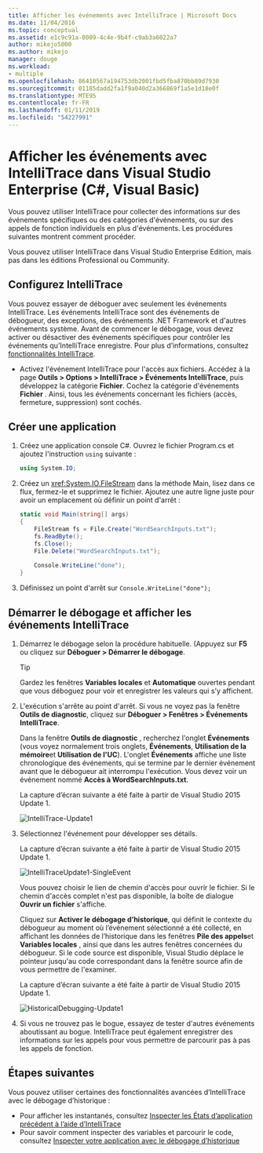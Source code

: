 ```yaml
---
title: Afficher les événements avec IntelliTrace | Microsoft Docs
ms.date: 11/04/2016
ms.topic: conceptual
ms.assetid: e1c9c91a-0009-4c4e-9b4f-c9ab3a6022a7
author: mikejo5000
ms.author: mikejo
manager: douge
ms.workload:
- multiple
ms.openlocfilehash: 86410567a194753db2001fbd5fba870bb89d7930
ms.sourcegitcommit: 01185dadd2fa1f9a040d2a366869f1a5e1d18e0f
ms.translationtype: MTE95
ms.contentlocale: fr-FR
ms.lasthandoff: 01/11/2019
ms.locfileid: "54227991"
---
```

# <a name="view-events-with-intellitrace-in-visual-studio-enterprise-c-visual-basic"></a>Afficher les événements avec IntelliTrace dans Visual Studio Enterprise (C#, Visual Basic)

Vous pouvez utiliser IntelliTrace pour collecter des informations sur des événements spécifiques ou des catégories d'événements, ou sur des appels de fonction individuels en plus d'événements. Les procédures suivantes montrent comment procéder.  
  
Vous pouvez utiliser IntelliTrace dans Visual Studio Enterprise Edition, mais pas dans les éditions Professional ou Community.  
  
##  <a name="GettingStarted"></a> Configurez IntelliTrace  

 Vous pouvez essayer de déboguer avec seulement les événements IntelliTrace. Les événements IntelliTrace sont des événements de débogueur, des exceptions, des événements .NET Framework et d'autres événements système. Avant de commencer le débogage, vous devez activer ou désactiver des événements spécifiques pour contrôler les événements qu'IntelliTrace enregistre. Pour plus d’informations, consultez [fonctionnalités IntelliTrace](../debugger/intellitrace-features.md).  
  
 - Activez l'événement IntelliTrace pour l'accès aux fichiers. Accédez à la page **Outils > Options > IntelliTrace > Événements IntelliTrace**, puis développez la catégorie **Fichier**. Cochez la catégorie d'événements **Fichier** . Ainsi, tous les événements concernant les fichiers (accès, fermeture, suppression) sont cochés.

## <a name="create-your-app"></a>Créer une application
  
1.  Créez une application console C#. Ouvrez le fichier Program.cs et ajoutez l'instruction `using` suivante :  
  
    ```csharp  
    using System.IO;  
    ```  
  
2.  Créez un <xref:System.IO.FileStream> dans la méthode Main, lisez dans ce flux, fermez-le et supprimez le fichier. Ajoutez une autre ligne juste pour avoir un emplacement où définir un point d'arrêt :  
  
    ```csharp  
    static void Main(string[] args)  
    {  
        FileStream fs = File.Create("WordSearchInputs.txt");  
        fs.ReadByte();  
        fs.Close();  
        File.Delete("WordSearchInputs.txt");  
  
        Console.WriteLine("done");  
    }  
    ```  
  
3.  Définissez un point d'arrêt sur `Console.WriteLine("done");`  

## <a name="start-debugging-and-view-intellitrace-events"></a>Démarrer le débogage et afficher les événements IntelliTrace
  
1.  Démarrez le débogage selon la procédure habituelle. (Appuyez sur **F5** ou cliquez sur **Déboguer > Démarrer le débogage**.  
  
    > [!TIP]
    >  Gardez les fenêtres **Variables locales** et **Automatique** ouvertes pendant que vous déboguez pour voir et enregistrer les valeurs qui s’y affichent.  
  
2.  L'exécution s'arrête au point d'arrêt. Si vous ne voyez pas la fenêtre **Outils de diagnostic**, cliquez sur **Déboguer > Fenêtres > Événements IntelliTrace**.  
  
     Dans la fenêtre **Outils de diagnostic** , recherchez l'onglet **Événements** (vous voyez normalement trois onglets, **Événements**, **Utilisation de la mémoire**et **Utilisation de l'UC**). L'onglet **Événements** affiche une liste chronologique des événements, qui se termine par le dernier événement avant que le débogueur ait interrompu l'exécution. Vous devez voir un événement nommé **Accès à WordSearchInputs.txt**.  
  
     La capture d’écran suivante a été faite à partir de Visual Studio 2015 Update 1.  
  
     ![IntelliTrace&#45;Update1](../debugger/media/intellitrace-update1.png "IntelliTrace-Update1")  
  
3.  Sélectionnez l'événement pour développer ses détails.  
  
     La capture d’écran suivante a été faite à partir de Visual Studio 2015 Update 1.  
  
     ![IntelliTraceUpdate1&#45;SingleEvent](../debugger/media/intellitraceupdate1-singleevent.png "IntelliTraceUpdate1-SingleEvent")  
  
     Vous pouvez choisir le lien de chemin d'accès pour ouvrir le fichier. Si le chemin d'accès complet n'est pas disponible, la boîte de dialogue **Ouvrir un fichier** s'affiche.  
  
     Cliquez sur **Activer le débogage d’historique**, qui définit le contexte du débogueur au moment où l’événement sélectionné a été collecté, en affichant les données de l’historique dans les fenêtres **Pile des appels**et **Variables locales** , ainsi que dans les autres fenêtres concernées du débogueur. Si le code source est disponible, Visual Studio déplace le pointeur jusqu'au code correspondant dans la fenêtre source afin de vous permettre de l'examiner.  
  
     La capture d’écran suivante a été faite à partir de Visual Studio 2015 Update 1.  
  
     ![HistoricalDebugging&#45;Update1](../debugger/media/historicaldebugging-update1.png "HistoricalDebugging-Update1")  
  
4.  Si vous ne trouvez pas le bogue, essayez de tester d'autres événements aboutissant au bogue. IntelliTrace peut également enregistrer des informations sur les appels pour vous permettre de parcourir pas à pas les appels de fonction. 
  
## <a name="next-steps"></a>Étapes suivantes

Vous pouvez utiliser certaines des fonctionnalités avancées d’IntelliTrace avec le débogage d’historique :

 - Pour afficher les instantanés, consultez [Inspecter les États d’application précédent à l’aide d’IntelliTrace](../debugger/view-historical-application-state.md)
 - Pour savoir comment inspecter des variables et parcourir le code, consultez [Inspecter votre application avec le débogage d’historique](../debugger/historical-debugging-inspect-app.md)